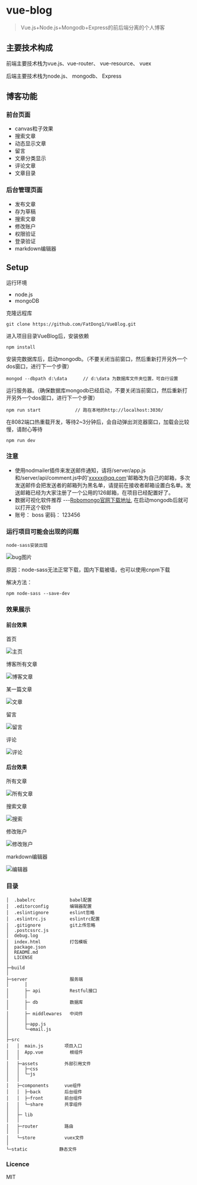 # vue-blog

> Vue.js+Node.js+Mongodb+Express的前后端分离的个人博客

## 主要技术构成
前端主要技术栈为vue.js、vue-router、 vue-resource、 vuex

后端主要技术栈为node.js、 mongodb、 Express

## 博客功能
### 前台页面
- canvas粒子效果
- 搜索文章
- 动态显示文章
- 留言
- 文章分类显示
- 评论文章
- 文章目录

### 后台管理页面
- 发布文章
- 存为草稿
- 搜索文章
- 修改账户
- 权限验证
- 登录验证
- markdown编辑器

## Setup

运行环境
- node.js
- mongoDB

克隆远程库
```
git clone https://github.com/FatDong1/VueBlog.git
```
进入项目目录VueBlog后，安装依赖
```
npm install
```
安装完数据库后，启动mongodb。（不要关闭当前窗口，然后重新打开另外一个dos窗口，进行下一个步骤）
```
mongod --dbpath d:\data      // d:\data 为数据库文件夹位置，可自行设置
```
运行服务器。（确保数据库mongodb已经启动，不要关闭当前窗口，然后重新打开另外一个dos窗口，进行下一个步骤）
```
npm run start             // 跑在本地的http://localhost:3030/
```
在8082端口热重载开发，等待2~3分钟后，会自动弹出浏览器窗口，加载会比较慢，请耐心等待
```
npm run dev
```

### 注意
- 使用nodmailer插件来发送邮件通知，请将/server/app.js和/server/api/comment.js中的'xxxxx@qq.com'邮箱改为自己的邮箱，多次发送邮件会把发送者的邮箱列为黑名单，请提前在接收者邮箱设置白名单。发送邮箱已经为大家注册了一个公用的126邮箱，在项目已经配置好了。
- 数据可视化软件推荐 ---[Robomongo官网下载地址](https://robomongo.org/download), 在启动mongodb后就可以打开这个软件
- 账号： boss    密码： 123456

### 运行项目可能会出现的问题
`node-sass安装出错`

![bug图片](https://segmentfault.com/img/bVMRdf?w=736&h=411)

原因：node-sass无法正常下载，国内下载被墙，也可以使用cnpm下载

解决方法：

```
npm node-sass --save-dev
```

### 效果展示
#### 前台效果

首页

![主页](https://segmentfault.com/img/bVMKxp?w=1344&h=646)

博客所有文章

![博客文章](https://segmentfault.com/img/bVMKxx?w=1339&h=645)

某一篇文章

![文章](https://segmentfault.com/img/bVMKx9?w=1346&h=643)

留言

![留言](https://segmentfault.com/img/bVMKyu?w=1339&h=642)

评论

![评论](https://segmentfault.com/img/bVMPiH?w=1346&h=645)

#### 后台效果

所有文章

![所有文章](https://segmentfault.com/img/bVMKxf?w=1361&h=638)

搜索文章

![搜索](https://segmentfault.com/img/bVMKyV?w=1356&h=645)

 修改账户

![修改账户](https://segmentfault.com/img/bVMKyX?w=1359&h=641)

markdown编辑器

![编辑器](https://segmentfault.com/img/bVMPbw?w=1363&h=648)


### 目录
```
│  .babelrc             babel配置
│  .editorconfig        编辑器配置
│  .eslintignore        eslint忽略
│  .eslintrc.js         eslintrc配置
│  .gitignore           git上传忽略
│  .postcssrc.js
│  debug.log
│  index.html           打包模板
│  package.json
│  README.md
│  LICENSE
│
├─build
│
├─server                服务端
│      │
│      ├─ api           Restful接口
│      │
│      ├─ db            数据库
│      │
│      ├─ middlewares   中间件
│      │
│      ├─app.js
│      └─email.js
│
├─src
│   │  main.js        项目入口
│   │  App.vue          根组件
│   │
│   ├─assets          外部引用文件
│   │  ├─css
│   │  └─js
│   │
│   ├─components      vue组件
│   │  ├─back         后台组件
│   │  ├─front        前台组件
│   │  └─share        共享组件
│   │
│   ├─ lib
│   │
│   ├─router          路由
│   │
│   └─store           vuex文件
│
└─static            静态文件
```


### Licence
MIT

